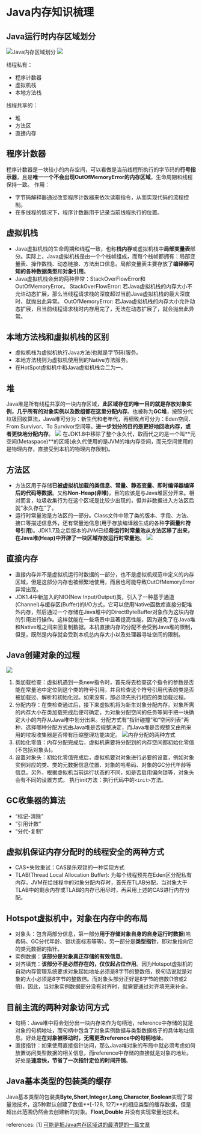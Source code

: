 # Java内存知识梳理

## Java运行时内存区域划分
![Java内存区域划分](_v_images/20191219212939341_6940.png)
![](_v_images/20200229170843746_6008.png)

线程私有：

- 程序计数器
- 虚拟机栈
- 本地方法栈

线程共享的：

- 堆
- 方法区
- 直接内存

## 程序计数器
程序计数器是一块较小的内存空间，可以看做是当前线程所执行的字节码的**行号指示器**，且是**唯一一个不会出现OutOfMemoryError的内存区域**，生命周期和线程保持一致。
作用：

- 字节码解释器通过改变程序计数器来依次读取指令，从而实现代码的流程控制。
- 在多线程的情况下，程序计数器用于记录当前线程执行的位置。

## 虚拟机栈
- Java虚拟机栈的生命周期和线程一致，也称**栈内存**或虚拟机栈中**局部变量表**部分。实际上，Java虚拟机栈是由一个个栈帧组成，而每个栈帧都拥有：局部变量表、操作数栈、动态链接、方法出口信息。局部变量表主要存放了**编译器可知的各种数据类型**和**对象引用**。
- Java虚拟机栈会出的两种异常：StackOverFlowError和OutOfMemoryError。
    StackOverFlowError: 若Java虚拟机栈的内存大小不允许动态扩展，那么当线程请求栈的深度超过当前Java虚拟机栈的最大深度时，就抛出此异常。
    OutOfMemoryError: 若Java虚拟机栈的内存大小允许动态扩展，且当前线程请求栈时内存用完了，无法在动态扩展了，就会抛出此异常。
## 本地方法栈和虚拟机栈的区别
- 虚拟机栈为虚拟机执行Java方法(也就是字节码)服务。
- 本地方法栈则为虚拟机使用到的Native方法服务。
- 在HotSpot虚拟机中和Java虚拟机栈合二为一。

## 堆
Java堆是所有线程共享的一块内存区域，**此区域存在的唯一目的就是存放对象实例，几乎所有的对象实例以及数组都在这里分配内存**。也被称为**GC堆**，按照分代垃圾回收算法，Java堆可分为：新生代和老年代，再细致点可分为：Eden空间、From Survivor、To Survivor空间等。**进一步划分的目的是更好地回收内存，或者更快地分配内存**。
![](_v_images/20191219214540795_17588.png)
在JDK1.8中移除了整个永久代，取而代之的是一个叫**元空间(Metaspace)**的区域(永久代使用的是JVM的堆内存空间，而元空间使用的是物理内存，直接受到本机的物理内存限制)。

## 方法区
- 方法区用于存储**已被虚拟机加载的类信息、常量、静态变量、即时编译器编译后的代码等数据**。又称**Non-Heap(非堆)**，目的应该是与Java堆区分开来。相对而言，垃圾收集行为在这个区域是比较少出现的，但并非数据进入方法区后就“永久存在”了。
- 运行时常量池是方法区的一部分。Class文件中除了类的版本、字段、方法、接口等描述信息外，还有常量池信息(用于存放编译器生成的各种**字面量**和**符号引用**)。JDK1.7及之后版本的JVM已经**将运行时常量池从方法区移了出来，在Java堆(Heap)中开辟了一块区域存放运行时常量池**。
![](_v_images/20200229190517708_28889.png)

## 直接内存
- 直接内存并不是虚拟机运行时数据的一部分，也不是虚拟机规范中定义的内存区域，但是这部分内存也被频繁地使用，而且也可能导致OutOfMemoryError异常出现。
- JDK1.4中新加入的NIO(New Input/Output)类，引入了一种基于通道(Channel)与缓存区(Buffer)的I/O方式，它可以使用Native函数库直接分配堆外内存，然后通过一个存储在Java堆中的DirectByteBuffer对象作为这块内存的引用进行操作。这样就能在一些场景中显著提高性能，因为避免了在Java堆和Native堆之间来回复制数据。本机直接内存的分配不会受到Java堆的限制，但是，既然是内存就会受到本机总内存大小以及处理器寻址空间的限制。

## Java创建对象的过程
![](_v_images/20191219215401827_31512.png)
1. 类加载检查：虚拟机遇到一条new指令时，首先将去检查这个指令的参数是否能在常量池中定位到这个类的符号引用，并且检查这个符号引用代表的类是否被加载过、解析和初始化过。如果没有，那必须先执行相应的类加载过程。
2. 分配内存：在类检查通过后，接下来虚拟机将为新生对象分配内存。对象所需的内存大小在类加载完成后便可确定，为对象分配空间的任务等同于把一块确定大小的内存从Java堆中划分出来。分配方式有“指针碰撞”和“空闲列表”两种，选择哪种分配方式由Java堆是否规整决定，而Java堆是否规整又由所采用的垃圾收集器是否带有压缩整理功能决定。
![内存分配的两种方式](_v_images/20200229190451153_20204.png)
3. 初始化零值：内存分配完成后，虚拟机需要将分配到的内存空间都初始化零值(不包括对象头)。
4. 设置对象头：初始化零值完成后，虚拟机要对对象进行必要的设置，例如对象实例对应的类、类的元数据信息位置、对象的哈希码、对象的GC分代年龄等信息。另外，根据虚拟机当前运行状态的不同，如是否启用偏向锁等，对象头会有不同的设置方式。
执行init方法：执行代码中的`<init>`方法。

## GC收集器的算法
- “标记-清除”
- “引用计数”
- “分代-复制”

## 虚拟机保证内存分配时的线程安全的两种方式

- CAS+失败重试：CAS是乐观锁的一种实现方式
- TLAB(Thread Local Allocation Buffer): 为每个线程预先在Eden区分配私有内存，JVM在给线程中的对象分配内存时，首先在TLAB分配，当对象大于TLAB中的剩余内存或TLAB的内存已用尽时，再采用上述的CAS进行内存分配。

## Hotspot虚拟机中，对象在内存中的布局
- 对象头：包含两部分信息，第一部分**用于存储对象自身的自身运行时数据**(哈希码、GC分代年龄、锁状态标志等等)，另一部分是**类型指针**，即对象指向它的类元数据的指针。
- 实例数据：**该部分是对象真正存储的有效信息**。
- 对齐填充：**该部分不是必然存在的，仅仅起占位作用**。因为Hotspot虚拟机的自动内存管理系统要求对象起始地址必须是8字节的整数倍，换句话说就是对象的大小必须是8字节的整数倍。而对象头部分正好是8字节的倍数(1倍或2倍)，因此，当对象实例数据部分没有对齐时，就需要通过对齐填充来补全。

## 目前主流的两种对象访问方式
- 句柄：Java堆中将会划分出一块内存来作为句柄池，reference中存储的就是对象的句柄地址，而句柄中包含了对象实例数据与类型数据格子的具体地址信息。好处是**在对象被移动时，无需更改reference中的句柄地址**。
- 直接指针：如果使用直接指针访问，那么Java堆对象的布局中就必须考虑如何放置访问类型数据的相关信息，而reference中存储的直接就是对象的地址。好处是**速度快，节省了一次指针定位的时间开销**。

## Java基本类型的包装类的缓存
Java基本类型的包装类**Byte,Short**,**Integer**,**Long**,**Character**,**Boolean**实现了常量池技术，这5种默认创建了数值**[-128, 127]**的相应类型的缓存数据，但是超出此范围仍然会去创建新的对象。**Float,Double** 并没有实现常量池技术。

references:
[1] [可能是把Java内存区域讲的最清楚的一篇文章](https://github.com/Snailclimb/JavaGuide/blob/3965c02cc0f294b0bd3580df4868d5e396959e2e/Java相关/可能是把Java内存区域讲的最清楚的一篇文章.md)